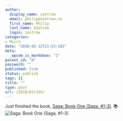 ```yaml
---
author:
  display_name: zastrow
  email: philip@zastrow.co
  first_name: Philip
  last_name: Zastrow
  login: zastrow
categories:
- Micro
date: "2018-03-12T21:53:18Z"
meta:
  _wpcom_is_markdown: "1"
parent_id: "0"
password: ""
published: true
status: publish
tags: []
title: ""
type: post
url: /2018/03/335/
---
```

<p>Just finished the book, <a href="https://www.goodreads.com/review/show/2323506129?utm_medium=api&amp;utm_source=rss">Saga: Book One (Saga, #1-3)</a>. 📚 <img src="/assets/2018/03/22078240.jpg" alt="Saga: Book One (Saga, #1-3)" /></p>
